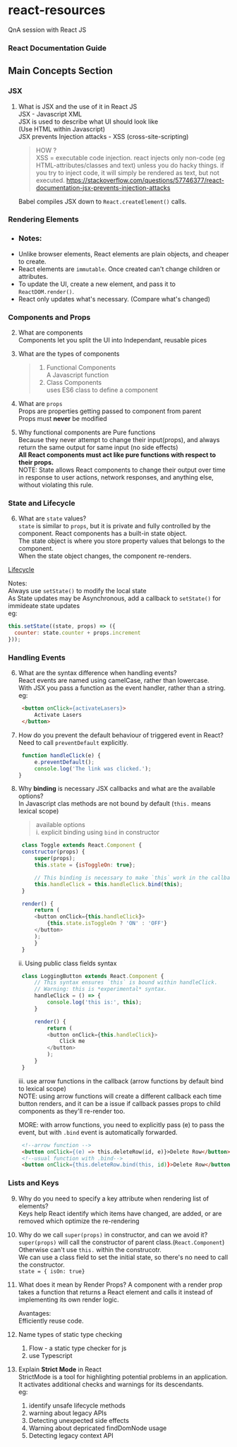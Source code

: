 # react-resources
QnA session with React JS

### React Documentation Guide
## Main Concepts Section
### JSX
1. What is JSX and the use of it in React JS   
   JSX - Javascript XML   
   JSX is used to describe what UI should look like    
   (Use HTML within Javascript)   
   JSX prevents Injection attacks - XSS (cross-site-scripting)   
      > HOW ?   
      XSS = executable code injection. react injects only non-code (eg HTML-attributes/classes and text) unless you do hacky things. if you try to inject code, it will simply be rendered as text, but not executed.
      https://stackoverflow.com/questions/57746377/react-documentation-jsx-prevents-injection-attacks

   Babel compiles JSX down to ```React.createElement()``` calls.

### Rendering Elements
- ### Notes:
- Unlike browser elements, React elements are plain objects, and cheaper to create.
- React elements are ```immutable```. Once created can't change children or attributes.
- To update the UI, create a new element, and pass it to ```ReactDOM.render()```.
- React only updates what's necessary. (Compare what's changed)   

### Components and Props
2. What are components   
   Components let you split the UI into Independant, reusable pices   

3. What are the types of components
   >1. Functional Components   
  A Javascript function
   >2. Class Components   
   uses ES6 class to define a component
4. What are ```props```    
   Props are properties getting passed to component from parent   
   Props must <b>never</b> be modified   
5. Why functional components are Pure functions   
   Because they never attempt to change their input(props), and always return the same output for same input (no side effects)   
   <b>All React components must act like pure functions with respect to their props.</b>   
   NOTE: State allows React components to change their output over time in response to user actions, network responses, and anything else, without violating this rule.

### State and Lifecycle
6. What are `state` values?   
`state` is similar to `props`, but it is private and fully controlled by the component.
React components has a built-in state object.   
The state object is where you store property values that belongs to the component.   
When the state object changes, the component re-renders.  

[Lifecycle](https://miro.medium.com/max/2000/1*lINPzI9FsJnay2_fm4vmzA.png "Lifecycle")

Notes:   
Always use `setState()` to modify the local state   
As State updates may be Asynchronous, add a callback to `setState()` for immideate state updates   
eg:
```javascript
this.setState((state, props) => ({
  counter: state.counter + props.increment
}));
```
### Handling Events

6. What are the syntax difference when handling events?   
   React events are named using camelCase, rather than lowercase.   
   With JSX you pass a function as the event handler, rather than a string.
   eg:
   ```html
    <button onClick={activateLasers}>
        Activate Lasers
    </button>
   ```
7. How do you prevent the default behaviour of triggered event in React?   
   Need to call `preventDefault` explicitly.   
   ```javascript
    function handleClick(e) {
        e.preventDefault();
        console.log('The link was clicked.');
   }
   ```
8. Why <b>binding</b> is necessary JSX callbacks and what are the available options?   
   In Javascript clas methods are not bound by default (`this.` means lexical scope)
   >available options   
   i. explicit binding using `bind` in constructor
   ```javascript
    class Toggle extends React.Component {
    constructor(props) {
        super(props);
        this.state = {isToggleOn: true};

        // This binding is necessary to make `this` work in the callback
        this.handleClick = this.handleClick.bind(this);
    }

    render() {
        return (
        <button onClick={this.handleClick}>
            {this.state.isToggleOn ? 'ON' : 'OFF'}
        </button>
        );
        }
    }
   ```
   ii. Using public class fields syntax   
   ```javascript
    class LoggingButton extends React.Component {
        // This syntax ensures `this` is bound within handleClick.
        // Warning: this is *experimental* syntax.
        handleClick = () => {
            console.log('this is:', this);
        }

        render() {
            return (
            <button onClick={this.handleClick}>
                Click me
            </button>
            );
        }
    }
   ```
   iii. use arrow functions in the callback (arrow functions by default bind to lexical scope)  
   NOTE: using arrow functions will create a different callback each time button renders, and it can be a issue if callback passes props to child components as they'll re-render too.

   MORE: with arrow functions, you need to explicitly pass (e) to pass the event, but with `.bind` event is automatically forwarded.   
   ```html
    <!--arrow function -->
    <button onClick={(e) => this.deleteRow(id, e)}>Delete Row</button>
    <!--usual function with .bind-->
    <button onClick={this.deleteRow.bind(this, id)}>Delete Row</button>
   ```

### Lists and Keys   
9. Why do you need to specify a key attribute when rendering list of elements?   
   Keys help React identify which items have changed, are added, or are removed which optimize the re-rendering

10. Why do we call `super(props)` in constructor, and can we avoid it?  
    `super(props)` will call the constructor of parent class.(`React.Component`)   
    Otherwise can't use `this.` within the construcotr.   
    We can use a class field to set the initial state, so there's no need to call the constructor.   
    `state = { isOn: true}`
11. What does it mean by Render Props?
    A component with a render prop takes a function that returns a React element and calls it instead of implementing its own render logic.

    Avantages:    
    Efficiently reuse code.

12. Name types of static type checking
    1. Flow - a static type checker for js
    2. use Typescript

13. Explain **Strict Mode** in React   
    StrictMode is a tool for highlighting potential problems in an application. It activates additional checks and warnings for its descendants.   
    eg:
    1. identify unsafe lifecycle methods
    2. warning about legacy APIs
    3. Detecting unexpected side effects
    4. Warning about depricated findDomNode usage
    5. Detecting legacy context API
